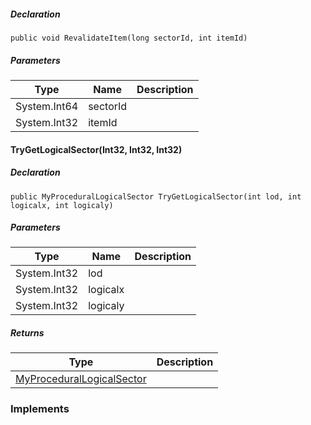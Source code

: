 
##### Declaration

```
public void RevalidateItem(long sectorId, int itemId)
```

##### Parameters

| Type | Name | Description |
| --- | --- | --- |
| System.Int64 | sectorId |     |
| System.Int32 | itemId |     |

#### TryGetLogicalSector(Int32, Int32, Int32)

##### Declaration

```
public MyProceduralLogicalSector TryGetLogicalSector(int lod, int logicalx, int logicaly)
```

##### Parameters

| Type | Name | Description |
| --- | --- | --- |
| System.Int32 | lod |     |
| System.Int32 | logicalx |     |
| System.Int32 | logicaly |     |

##### Returns

| Type | Description |
| --- | --- |
| [MyProceduralLogicalSector](https://keensoftwarehouse.github.io/SpaceEngineersModAPI/api/Sandbox.Game.WorldEnvironment.MyProceduralLogicalSector.html) |     |

### Implements